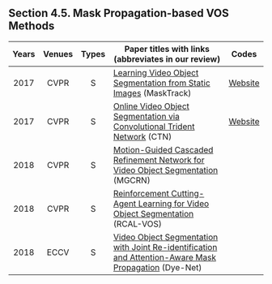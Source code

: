 ## Section 4.5. Mask Propagation-based VOS Methods

|Years|Venues|Types|Paper titles with links (abbreviates in our review)|Codes|
|:-:|:-:|:-:|---|:-:|
|2017|CVPR|S|[Learning Video Object Segmentation from Static Images](https://openaccess.thecvf.com/content_cvpr_2017/papers/Perazzi_Learning_Video_Object_CVPR_2017_paper.pdf) (MaskTrack)|[Website](https://fperazzi.github.io/projects/masktrack/index.html)|
|2017|CVPR|S|[Online Video Object Segmentation via Convolutional Trident Network](https://openaccess.thecvf.com/content_cvpr_2017/papers/Jang_Online_Video_Object_CVPR_2017_paper.pdf) (CTN)|[Website](http://mcl.korea.ac.kr/~dotol1216/CVPR2017_CTN/index.html)|
|2018|CVPR|S|[Motion-Guided Cascaded Refinement Network for Video Object Segmentation](https://openaccess.thecvf.com/content_cvpr_2018/CameraReady/0391.pdf) (MGCRN)||
|2018|CVPR|S|[Reinforcement Cutting-Agent Learning for Video Object Segmentation](https://openaccess.thecvf.com/content_cvpr_2018/papers/Han_Reinforcement_Cutting-Agent_Learning_CVPR_2018_paper.pdf) (RCAL-VOS)||
|2018|ECCV|S|[Video Object Segmentation with Joint Re-identification and Attention-Aware Mask Propagation](https://openaccess.thecvf.com/content_ECCV_2018/papers/Xiaoxiao_Li_Video_Object_Segmentation_ECCV_2018_paper.pdf) (Dye-Net)||






